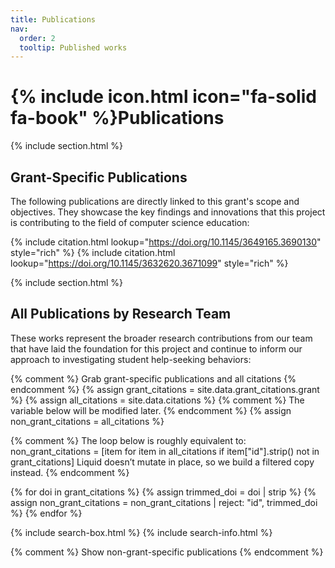 ```yaml
---
title: Publications
nav:
  order: 2
  tooltip: Published works
---
```


# {% include icon.html icon="fa-solid fa-book" %}Publications

{% include section.html %}

## Grant-Specific Publications

The following publications are directly linked to this grant's scope and objectives. They showcase the key findings and innovations that this project is contributing to the field of computer science education:

{% include citation.html lookup="https://doi.org/10.1145/3649165.3690130" style="rich" %}
{% include citation.html lookup="https://doi.org/10.1145/3632620.3671099" style="rich" %}

{% include section.html %}

## All Publications by Research Team

These works represent the broader research contributions from our team that have laid the foundation for this project and continue to inform our approach to investigating student help-seeking behaviors:

{% comment %} Grab grant-specific publications and all citations {% endcomment %}
{% assign grant_citations = site.data.grant_citations.grant %}
{% assign all_citations = site.data.citations %}
{% comment %} The variable below will be modified later. {% endcomment %}
{% assign non_grant_citations = all_citations %}

{% comment %}
The loop below is roughly equivalent to:
non_grant_citations = [item for item in all_citations if item["id"].strip() not in grant_citations]
Liquid doesn’t mutate in place, so we build a filtered copy instead.
{% endcomment %}

{% for doi in grant_citations %}
  {% assign trimmed_doi = doi | strip %}
  {% assign non_grant_citations = non_grant_citations | reject: "id", trimmed_doi %}
{% endfor %}

{% include search-box.html %}
{% include search-info.html %}

{% comment %} Show non-grant-specific publications {% endcomment %}

